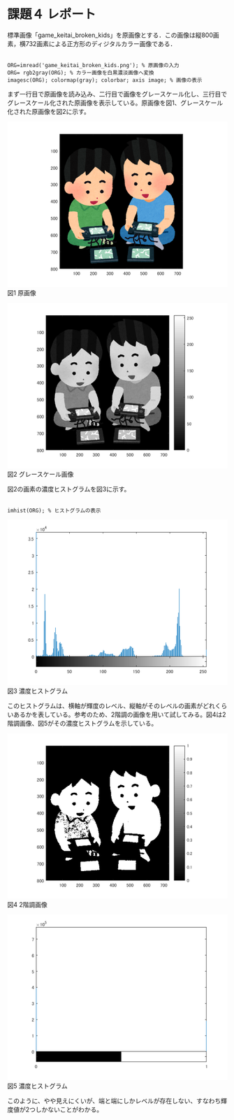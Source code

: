 課題４ レポート
==

標準画像「game_keitai_broken_kids」を原画像とする．この画像は縦800画素，横732画素による正方形のディジタルカラー画像である．

<pre><code>
ORG=imread('game_keitai_broken_kids.png'); % 原画像の入力
ORG= rgb2gray(ORG); % カラー画像を白黒濃淡画像へ変換
imagesc(ORG); colormap(gray); colorbar; axis image; % 画像の表示
</code></pre>

まず一行目で原画像を読み込み、二行目で画像をグレースケール化し、三行目でグレースケール化された原画像を表示している。原画像を図1、グレースケール化された原画像を図2に示す。

![原画像](https://raw.githubusercontent.com/gasagasa/lecture_image_processing/master/image/org_img.png?raw=true)
図1 原画像

![グレースケール](https://raw.githubusercontent.com/gasagasa/lecture_image_processing/master/image/kadai3_1.png?raw=true)
図2 グレースケール画像

図2の画素の濃度ヒストグラムを図3に示す。

<pre><code>
imhist(ORG); % ヒストグラムの表示
</code></pre>

![濃度ヒストグラム](https://raw.githubusercontent.com/gasagasa/lecture_image_processing/master/image/kadai4_1.png?raw=true)
図3 濃度ヒストグラム

このヒストグラムは、横軸が輝度のレベル、縦軸がそのレベルの画素がどれくらいあるかを表している。参考のため、2階調の画像を用いて試してみる。図4は2階調画像、図5がその濃度ヒストグラムを示している。

![2階調](https://raw.githubusercontent.com/gasagasa/lecture_image_processing/master/image/kadai2_2.png?raw=true)
図4 2階調画像

![濃度ヒストグラム](https://raw.githubusercontent.com/gasagasa/lecture_image_processing/master/image/kadai4_2.png?raw=true)
図5 濃度ヒストグラム

このように、やや見えにくいが、端と端にしかレベルが存在しない、すなわち輝度値が2つしかないことがわかる。
